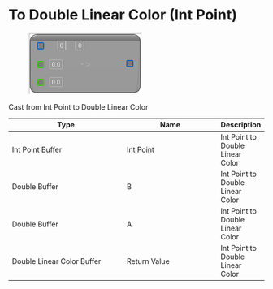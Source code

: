 # To Double Linear Color (Int Point)

<div align="left" data-full-width="false">

<figure><img src="To_Double_Linear_Color_(Int_Point).png" alt=""><figcaption></figcaption></figure>

</div>

Cast from Int Point to Double Linear Color

<table>
<thead><tr><th width="250">Type</th><th width="200">Name</th><th>Description</th></tr></thead>
<tbody>
<tr><td>Int Point Buffer</td><td>Int Point</td><td>Int Point to Double Linear Color</td></tr>
<tr><td>Double Buffer</td><td>B</td><td>Int Point to Double Linear Color</td></tr>
<tr><td>Double Buffer</td><td>A</td><td>Int Point to Double Linear Color</td></tr>
<tr><td>Double Linear Color Buffer</td><td>Return Value</td><td>Int Point to Double Linear Color</td></tr>
</tbody>
</table>